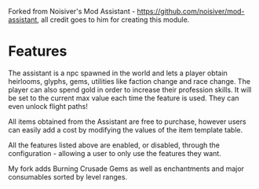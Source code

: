 Forked from Noisiver's Mod Assistant - https://github.com/noisiver/mod-assistant, all credit goes to him for creating this module.

# Features
The assistant is a npc spawned in the world and lets a player obtain heirlooms, glyphs, gems, utilities like faction change and race change. The player can also spend gold in order to increase their profession skills. It will be set to the current max value each time the feature is used. They can even unlock flight paths!

All items obtained from the Assistant are free to purchase, however users can easily add a cost by modifying the values of the item template table.

All the features listed above are enabled, or disabled, through the configuration - allowing a user to only use the features they want.

My fork adds Burning Crusade Gems as well as enchantments and major consumables sorted by level ranges.
